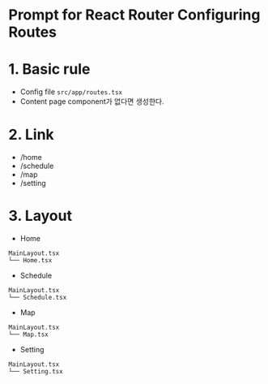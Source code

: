 # Prompt for React Router Configuring Routes

# 1. Basic rule

- Config file `src/app/routes.tsx`
- Content page component가 없다면 생성한다.

# 2. Link

- /home
- /schedule
- /map
- /setting

# 3. Layout

- Home
```
MainLayout.tsx
└── Home.tsx
```

- Schedule
```
MainLayout.tsx
└── Schedule.tsx
```

- Map
```
MainLayout.tsx
└── Map.tsx
```

- Setting
```
MainLayout.tsx
└── Setting.tsx
```